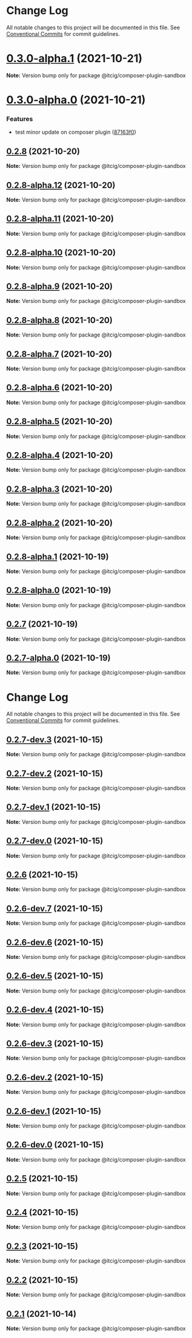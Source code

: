 # Change Log

All notable changes to this project will be documented in this file.
See [Conventional Commits](https://conventionalcommits.org) for commit guidelines.

# [0.3.0-alpha.1](https://github.com/itcig/composer-plugin-sandbox/compare/@itcig/composer-plugin-sandbox@0.3.0-alpha.0...@itcig/composer-plugin-sandbox@0.3.0-alpha.1) (2021-10-21)

**Note:** Version bump only for package @itcig/composer-plugin-sandbox





# [0.3.0-alpha.0](https://github.com/itcig/composer-plugin-sandbox/compare/@itcig/composer-plugin-sandbox@0.2.8...@itcig/composer-plugin-sandbox@0.3.0-alpha.0) (2021-10-21)


### Features

* test minor update on composer plugin ([87163f0](https://github.com/itcig/composer-plugin-sandbox/commit/87163f0bc0c841daabd4ce2e0f7f8d6c18870650))





## [0.2.8](https://github.com/itcig/composer-plugin-sandbox/compare/@itcig/composer-plugin-sandbox@0.2.8-alpha.12...@itcig/composer-plugin-sandbox@0.2.8) (2021-10-20)

**Note:** Version bump only for package @itcig/composer-plugin-sandbox





## [0.2.8-alpha.12](https://github.com/itcig/composer-plugin-sandbox/compare/@itcig/composer-plugin-sandbox@0.2.8-alpha.11...@itcig/composer-plugin-sandbox@0.2.8-alpha.12) (2021-10-20)

**Note:** Version bump only for package @itcig/composer-plugin-sandbox





## [0.2.8-alpha.11](https://github.com/itcig/composer-plugin-sandbox/compare/@itcig/composer-plugin-sandbox@0.2.8-alpha.10...@itcig/composer-plugin-sandbox@0.2.8-alpha.11) (2021-10-20)

**Note:** Version bump only for package @itcig/composer-plugin-sandbox





## [0.2.8-alpha.10](https://github.com/itcig/composer-plugin-sandbox/compare/@itcig/composer-plugin-sandbox@0.2.8-alpha.9...@itcig/composer-plugin-sandbox@0.2.8-alpha.10) (2021-10-20)

**Note:** Version bump only for package @itcig/composer-plugin-sandbox





## [0.2.8-alpha.9](https://github.com/itcig/composer-plugin-sandbox/compare/@itcig/composer-plugin-sandbox@0.2.8-alpha.8...@itcig/composer-plugin-sandbox@0.2.8-alpha.9) (2021-10-20)

**Note:** Version bump only for package @itcig/composer-plugin-sandbox





## [0.2.8-alpha.8](https://github.com/itcig/composer-plugin-sandbox/compare/@itcig/composer-plugin-sandbox@0.2.8-alpha.7...@itcig/composer-plugin-sandbox@0.2.8-alpha.8) (2021-10-20)

**Note:** Version bump only for package @itcig/composer-plugin-sandbox





## [0.2.8-alpha.7](https://github.com/itcig/composer-plugin-sandbox/compare/@itcig/composer-plugin-sandbox@0.2.8-alpha.6...@itcig/composer-plugin-sandbox@0.2.8-alpha.7) (2021-10-20)

**Note:** Version bump only for package @itcig/composer-plugin-sandbox





## [0.2.8-alpha.6](https://github.com/itcig/composer-plugin-sandbox/compare/@itcig/composer-plugin-sandbox@0.2.8-alpha.5...@itcig/composer-plugin-sandbox@0.2.8-alpha.6) (2021-10-20)

**Note:** Version bump only for package @itcig/composer-plugin-sandbox





## [0.2.8-alpha.5](https://github.com/itcig/composer-plugin-sandbox/compare/@itcig/composer-plugin-sandbox@0.2.8-alpha.4...@itcig/composer-plugin-sandbox@0.2.8-alpha.5) (2021-10-20)

**Note:** Version bump only for package @itcig/composer-plugin-sandbox





## [0.2.8-alpha.4](https://github.com/itcig/composer-plugin-sandbox/compare/@itcig/composer-plugin-sandbox@0.2.8-alpha.3...@itcig/composer-plugin-sandbox@0.2.8-alpha.4) (2021-10-20)

**Note:** Version bump only for package @itcig/composer-plugin-sandbox





## [0.2.8-alpha.3](https://github.com/itcig/composer-plugin-sandbox/compare/@itcig/composer-plugin-sandbox@0.2.8-alpha.2...@itcig/composer-plugin-sandbox@0.2.8-alpha.3) (2021-10-20)

**Note:** Version bump only for package @itcig/composer-plugin-sandbox





## [0.2.8-alpha.2](https://github.com/itcig/composer-plugin-sandbox/compare/@itcig/composer-plugin-sandbox@0.2.8-alpha.1...@itcig/composer-plugin-sandbox@0.2.8-alpha.2) (2021-10-20)

**Note:** Version bump only for package @itcig/composer-plugin-sandbox





## [0.2.8-alpha.1](https://github.com/itcig/composer-plugin-sandbox/compare/@itcig/composer-plugin-sandbox@0.2.8-alpha.0...@itcig/composer-plugin-sandbox@0.2.8-alpha.1) (2021-10-19)

**Note:** Version bump only for package @itcig/composer-plugin-sandbox





## [0.2.8-alpha.0](https://github.com/itcig/composer-plugin-sandbox/compare/@itcig/composer-plugin-sandbox@0.2.7...@itcig/composer-plugin-sandbox@0.2.8-alpha.0) (2021-10-19)

**Note:** Version bump only for package @itcig/composer-plugin-sandbox





## [0.2.7](https://github.com/itcig/composer-plugin-sandbox/compare/@itcig/composer-plugin-sandbox@0.2.7-alpha.0...@itcig/composer-plugin-sandbox@0.2.7) (2021-10-19)

**Note:** Version bump only for package @itcig/composer-plugin-sandbox





## [0.2.7-alpha.0](https://github.com/itcig/composer-plugin-sandbox/compare/@itcig/composer-plugin-sandbox@0.2.0...@itcig/composer-plugin-sandbox@0.2.7-alpha.0) (2021-10-19)

**Note:** Version bump only for package @itcig/composer-plugin-sandbox





# Change Log

All notable changes to this project will be documented in this file. See
[Conventional Commits](https://conventionalcommits.org) for commit guidelines.

## [0.2.7-dev.3](https://github.com/itcig/composer-plugin-sandbox/compare/@itcig/composer-plugin-sandbox@0.2.7-dev.2...@itcig/composer-plugin-sandbox@0.2.7-dev.3) (2021-10-15)

**Note:** Version bump only for package @itcig/composer-plugin-sandbox

## [0.2.7-dev.2](https://github.com/itcig/composer-plugin-sandbox/compare/@itcig/composer-plugin-sandbox@0.2.7-dev.1...@itcig/composer-plugin-sandbox@0.2.7-dev.2) (2021-10-15)

**Note:** Version bump only for package @itcig/composer-plugin-sandbox

## [0.2.7-dev.1](https://github.com/itcig/composer-plugin-sandbox/compare/@itcig/composer-plugin-sandbox@0.2.7-dev.0...@itcig/composer-plugin-sandbox@0.2.7-dev.1) (2021-10-15)

**Note:** Version bump only for package @itcig/composer-plugin-sandbox

## [0.2.7-dev.0](https://github.com/itcig/composer-plugin-sandbox/compare/@itcig/composer-plugin-sandbox@0.2.6...@itcig/composer-plugin-sandbox@0.2.7-dev.0) (2021-10-15)

**Note:** Version bump only for package @itcig/composer-plugin-sandbox

## [0.2.6](https://github.com/itcig/composer-plugin-sandbox/compare/@itcig/composer-plugin-sandbox@0.2.6-dev.7...@itcig/composer-plugin-sandbox@0.2.6) (2021-10-15)

**Note:** Version bump only for package @itcig/composer-plugin-sandbox

## [0.2.6-dev.7](https://github.com/itcig/composer-plugin-sandbox/compare/@itcig/composer-plugin-sandbox@0.2.6-dev.6...@itcig/composer-plugin-sandbox@0.2.6-dev.7) (2021-10-15)

**Note:** Version bump only for package @itcig/composer-plugin-sandbox

## [0.2.6-dev.6](https://github.com/itcig/composer-plugin-sandbox/compare/@itcig/composer-plugin-sandbox@0.2.6-dev.5...@itcig/composer-plugin-sandbox@0.2.6-dev.6) (2021-10-15)

**Note:** Version bump only for package @itcig/composer-plugin-sandbox

## [0.2.6-dev.5](https://github.com/itcig/composer-plugin-sandbox/compare/@itcig/composer-plugin-sandbox@0.2.6-dev.4...@itcig/composer-plugin-sandbox@0.2.6-dev.5) (2021-10-15)

**Note:** Version bump only for package @itcig/composer-plugin-sandbox

## [0.2.6-dev.4](https://github.com/itcig/composer-plugin-sandbox/compare/@itcig/composer-plugin-sandbox@0.2.6-dev.3...@itcig/composer-plugin-sandbox@0.2.6-dev.4) (2021-10-15)

**Note:** Version bump only for package @itcig/composer-plugin-sandbox

## [0.2.6-dev.3](https://github.com/itcig/composer-plugin-sandbox/compare/@itcig/composer-plugin-sandbox@0.2.6-dev.2...@itcig/composer-plugin-sandbox@0.2.6-dev.3) (2021-10-15)

**Note:** Version bump only for package @itcig/composer-plugin-sandbox

## [0.2.6-dev.2](https://github.com/itcig/composer-plugin-sandbox/compare/@itcig/composer-plugin-sandbox@0.2.6-dev.1...@itcig/composer-plugin-sandbox@0.2.6-dev.2) (2021-10-15)

**Note:** Version bump only for package @itcig/composer-plugin-sandbox

## [0.2.6-dev.1](https://github.com/itcig/composer-plugin-sandbox/compare/@itcig/composer-plugin-sandbox@0.2.6-dev.0...@itcig/composer-plugin-sandbox@0.2.6-dev.1) (2021-10-15)

**Note:** Version bump only for package @itcig/composer-plugin-sandbox

## [0.2.6-dev.0](https://github.com/itcig/composer-plugin-sandbox/compare/@itcig/composer-plugin-sandbox@0.2.5...@itcig/composer-plugin-sandbox@0.2.6-dev.0) (2021-10-15)

**Note:** Version bump only for package @itcig/composer-plugin-sandbox

## [0.2.5](https://github.com/itcig/composer-plugin-sandbox/compare/@itcig/composer-plugin-sandbox@0.2.0...@itcig/composer-plugin-sandbox@0.2.5) (2021-10-15)

**Note:** Version bump only for package @itcig/composer-plugin-sandbox

## [0.2.4](https://github.com/itcig/composer-plugin-sandbox/compare/@itcig/composer-plugin-sandbox@0.2.0...@itcig/composer-plugin-sandbox@0.2.4) (2021-10-15)

**Note:** Version bump only for package @itcig/composer-plugin-sandbox

## [0.2.3](https://github.com/itcig/composer-plugin-sandbox/compare/@itcig/composer-plugin-sandbox@0.2.0...@itcig/composer-plugin-sandbox@0.2.3) (2021-10-15)

**Note:** Version bump only for package @itcig/composer-plugin-sandbox

## [0.2.2](https://github.com/itcig/composer-plugin-sandbox/compare/@itcig/composer-plugin-sandbox@0.2.0...@itcig/composer-plugin-sandbox@0.2.2) (2021-10-15)

**Note:** Version bump only for package @itcig/composer-plugin-sandbox

## [0.2.1](https://github.com/itcig/composer-plugin-sandbox/compare/@itcig/composer-plugin-sandbox@0.2.0...@itcig/composer-plugin-sandbox@0.2.1) (2021-10-14)

**Note:** Version bump only for package @itcig/composer-plugin-sandbox

